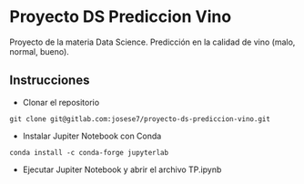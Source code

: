 # Proyecto DS Prediccion Vino

Proyecto de la materia Data Science.  Predicción en la calidad de vino (malo, normal, bueno).

## Instrucciones

- Clonar el repositorio

```
git clone git@gitlab.com:josese7/proyecto-ds-prediccion-vino.git
```

- Instalar Jupiter Notebook con Conda

```
conda install -c conda-forge jupyterlab
```

- Ejecutar Jupiter Notebook y abrir el archivo TP.ipynb